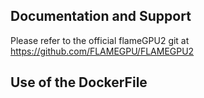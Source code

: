 
## Documentation and Support
Please refer to the official flameGPU2 git at https://github.com/FLAMEGPU/FLAMEGPU2

## Use of the DockerFile

